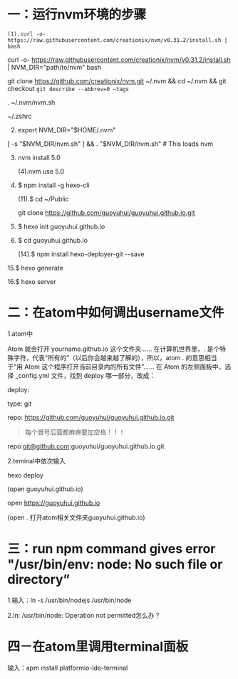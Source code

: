 # 一：运行nvm环境的步骤

    (1).curl -o- https://raw.githubusercontent.com/creationix/nvm/v0.31.2/install.sh | bash

curl -o- https://raw.githubusercontent.com/creationix/nvm/v0.31.2/install.sh | NVM_DIR="path/to/nvm" bash

git clone https://github.com/creationix/nvm.git ~/.nvm && cd ~/.nvm && git checkout `git describe --abbrev=0 —tags`

. ~/.nvm/nvm.sh

~/.zshrc

2. export NVM_DIR="$HOME/.nvm"

[ -s "$NVM_DIR/nvm.sh" ] && . "$NVM_DIR/nvm.sh" # This loads nvm

3. nvm install 5.0

     (4).nvm use 5.0

10. $ npm install -g hexo-cli

      (11).$ cd ~/Public
      
    git clone https://github.com/guoyuhui/guoyuhui.github.io.git

12. $ hexo init guoyuhui.github.io

13. $ cd guoyuhui.github.io

     (14).$ npm install hexo-deployer-git --save
     
15.$ hexo generate

16.$ hexo server

# 二：在atom中如何调出username文件

1.atom中

Atom 就会打开 yourname.github.io 这个文件夹…… 在计算机世界里，. 是个特殊字符，代表“所有的”（以后你会越来越了解的），所以，atom . 的意思相当于“用 Atom 这个程序打开当前目录内的所有文件”……
在 Atom 的左侧面板中，选择 _config.yml 文件，找到 deploy 哪一部分，改成：

deploy:

  type: git
  
  repo: https://github.com/guoyuhui/guoyuhui.github.io.git
  
  >每个冒号后面都麻痹要加空格！！！

repo:git@github.com:guoyuhui/guoyuhui.github.io.git

2.teminal中依次输入

hexo deploy

(open guoyuhui.github.io)

open https://guoyuhui.github.io

(open . 打开atom相关文件夹guoyuhui.github.io)


# 三：run npm command gives error "/usr/bin/env: node: No such file or directory”


1.输入：ln -s /usr/bin/nodejs /usr/bin/node

2.ln: /usr/bin/node: Operation not permitted怎么办？

# 四－在atom里调用terminal面板

输入：apm install platformio-ide-terminal

